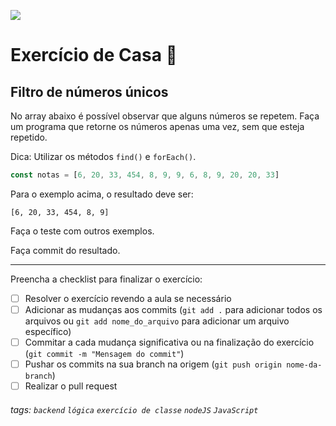 ![](https://i.imgur.com/xG74tOh.png)

# Exercício de Casa 🏡

## Filtro de números únicos

No array abaixo é possível observar que alguns números se repetem. Faça um programa que retorne os números apenas uma vez, sem que esteja repetido.

Dica: Utilizar os métodos `find()` e `forEach()`.

```javascript
const notas = [6, 20, 33, 454, 8, 9, 9, 6, 8, 9, 20, 20, 33]
```

Para o exemplo acima, o resultado deve ser:

```
[6, 20, 33, 454, 8, 9]
```

Faça o teste com outros exemplos.

Faça commit do resultado.

---

Preencha a checklist para finalizar o exercício:

-   [ ] Resolver o exercício revendo a aula se necessário
-   [ ] Adicionar as mudanças aos commits (`git add .` para adicionar todos os arquivos ou `git add nome_do_arquivo` para adicionar um arquivo específico)
-   [ ] Commitar a cada mudança significativa ou na finalização do exercício (`git commit -m "Mensagem do commit"`)
-   [ ] Pushar os commits na sua branch na origem (`git push origin nome-da-branch`)
-   [ ] Realizar o pull request

###### tags: `backend` `lógica` `exercício de classe` `nodeJS` `JavaScript`
